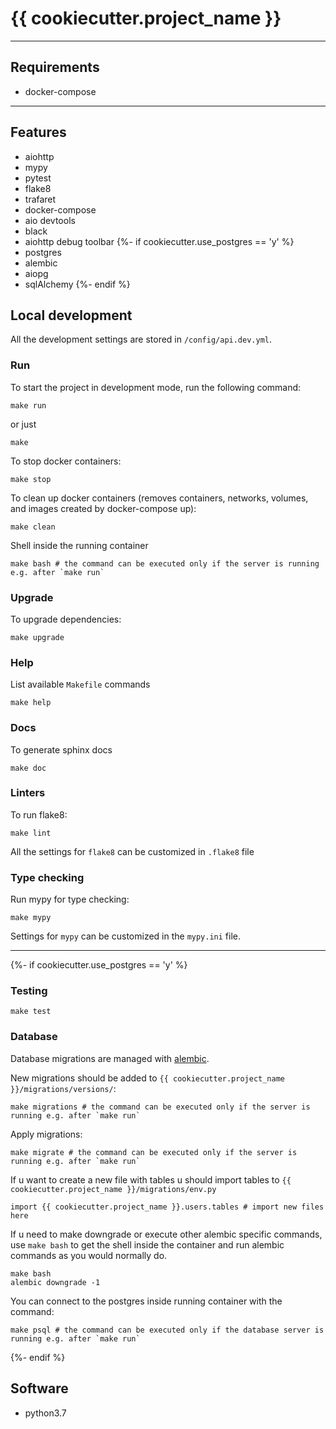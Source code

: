 # {{ cookiecutter.project_name }}

___

## Requirements
- docker-compose

___

## Features

- aiohttp
- mypy
- pytest
- flake8
- trafaret
- docker-compose
- aio devtools
- black
- aiohttp debug toolbar
{%- if cookiecutter.use_postgres == 'y' %}
- postgres
- alembic
- aiopg
- sqlAlchemy
{%- endif %}


## Local development
All the development settings are stored in `/config/api.dev.yml`.

### Run
To start the project in development mode, run the following command:

```
make run
```

or just

```
make
```

To stop docker containers:

```
make stop
```

To clean up docker containers (removes containers, networks, volumes, and images created by docker-compose up):

```
make clean
```

Shell inside the running container

```
make bash # the command can be executed only if the server is running e.g. after `make run`
```


### Upgrade
To upgrade dependencies:

```
make upgrade
```

### Help

List available `Makefile` commands
```
make help
```

### Docs

To generate sphinx docs
```
make doc
```

### Linters
To run flake8:

```
make lint
```

All the settings for `flake8` can be customized in `.flake8` file

### Type checking
Run mypy for type checking:

```
make mypy
```

Settings for `mypy` can be customized in the `mypy.ini` file.

___

{%- if cookiecutter.use_postgres == 'y' %}

### Testing
```
make test
```

### Database
Database migrations are managed with [alembic](http://alembic.zzzcomputing.com/en/latest/).

New migrations should be added to `{{ cookiecutter.project_name }}/migrations/versions/`:

```
make migrations # the command can be executed only if the server is running e.g. after `make run`
```

Apply migrations:

```
make migrate # the command can be executed only if the server is running e.g. after `make run`
```

If u want to create a new file with tables u should import tables to `{{ cookiecutter.project_name }}/migrations/env.py`

```
import {{ cookiecutter.project_name }}.users.tables # import new files here
```

If u need to make downgrade or execute other alembic specific commands, use `make bash`
to get the shell inside the container and run alembic commands as you would normally do.

```
make bash
alembic downgrade -1
```

You can connect to the postgres inside running container with the command:

```
make psql # the command can be executed only if the database server is running e.g. after `make run` 
```
{%- endif %}

## Software

- python3.7
